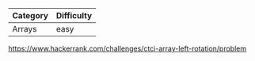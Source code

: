 | Category | Difficulty |
| -------- | ---------- |
| Arrays   | easy       |

https://www.hackerrank.com/challenges/ctci-array-left-rotation/problem

